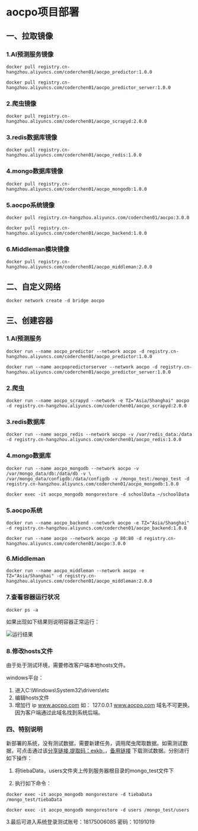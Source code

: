 # aocpo项目部署

## 一、拉取镜像

### 1.AI预测服务镜像

```shell
docker pull registry.cn-hangzhou.aliyuncs.com/coderchen01/aocpo_predictor:1.0.0
```

~~~shell
docker pull registry.cn-hangzhou.aliyuncs.com/coderchen01/aocpo_predictor_server:1.0.0
~~~

### 2.爬虫镜像
```shell
docker pull registry.cn-hangzhou.aliyuncs.com/coderchen01/aocpo_scrapyd:2.0.0
```
### 3.redis数据库镜像
```shell
docker pull registry.cn-hangzhou.aliyuncs.com/coderchen01/aocpo_redis:1.0.0
```
### 4.mongo数据库镜像
```shell
docker pull registry.cn-hangzhou.aliyuncs.com/coderchen01/aocpo_mongodb:1.0.0
```
### 5.aocpo系统镜像
```shell
docker pull registry.cn-hangzhou.aliyuncs.com/coderchen01/aocpo:3.0.0
```
```shell
docker pull registry.cn-hangzhou.aliyuncs.com/coderchen01/aocpo_backend:1.0.0
```
### 6.Middleman模块镜像
```shell
docker pull registry.cn-hangzhou.aliyuncs.com/coderchen01/aocpo_middleman:2.0.0
```
## 二、自定义网络
```shell
docker network create -d bridge aocpo
```
## 三、创建容器

### 1.AI预测服务

```shell
docker run --name aocpo_predictor --network aocpo -d registry.cn-hangzhou.aliyuncs.com/coderchen01/aocpo_predictor:1.0.0
```

```shell
docker run --name aocpopredictorserver --network aocpo -d registry.cn-hangzhou.aliyuncs.com/coderchen01/aocpo_predictor_server:1.0.0
```

### 2.爬虫

```shell
docker run --name aocpo_scrapyd --network -e TZ="Asia/Shanghai" aocpo -d registry.cn-hangzhou.aliyuncs.com/coderchen01/aocpo_scrapyd:2.0.0
```

### 3.redis数据库

```shell
docker run --name aocpo_redis --network aocpo -v /var/redis_data:/data -d registry.cn-hangzhou.aliyuncs.com/coderchen01/aocpo_redis:1.0.0
```

### 4.mongo数据库

```shell
docker run --name aocpo_mongodb --network aocpo -v /var/mongo_data/db:/data/db -v \
/var/mongo_data/configdb:/data/configdb -v /mongo_test:/mongo_test -d registry.cn-hangzhou.aliyuncs.com/coderchen01/aocpo_mongodb:1.0.0
```

```shell
docker exec -it aocpo_mongodb mongorestore -d schoolData ~/schoolData
```

### 5.aocpo系统

```shell
docker run --name aocpo_backend --network aocpo -e TZ="Asia/Shanghai" -d registry.cn-hangzhou.aliyuncs.com/coderchen01/aocpo_backend:1.0.0
```
```shell
docker run --name aocpo --network aocpo -p 80:80 -d registry.cn-hangzhou.aliyuncs.com/coderchen01/aocpo:3.0.0
```

### 6.Middleman

```shell
docker run --name aocpo_middleman --network aocpo -e TZ="Asia/Shanghai" -d registry.cn-hangzhou.aliyuncs.com/coderchen01/aocpo_middleman:2.0.0
```

### 7.查看容器运行状况

```shell
docker ps -a
```

如果出现如下结果则说明容器正常运行：

![运行结果](C:\Users\17322\AppData\Roaming\Typora\typora-user-images\1586183634066.png)

### 8.修改hosts文件

由于处于测试环境，需要修改客户端本地hosts文件。

windows平台：

1. 进入C:\Windows\System32\drivers\etc
2. 编辑hosts文件
3. 增加行 ip www.aocpo.com 如： 127.0.0.1 www.aocpo.com
域名不可更换。因为客户端通过此域名找到系统后端。


### 四、特别说明

新部署的系统，没有测试数据，需要新建任务，调用爬虫爬取数据。如需测试数据，可点击通过该[分享链接,提取码：exkb](https://pan.baidu.com/s/1FSe5In5k5U2Shn7NycUgOA )_，[备用链接](https://www.lanzous.com/ib29e5g) 下载测试数据。分别进行如下操作：

1. 将tiebaData，users文件夹上传到服务器根目录的mongo_test文件下

2. 执行如下命令：

```shell
docker exec -it aocpo_mongodb mongorestore -d tiebaData /mongo_test/tiebaData
```

```shell
docker exec -it aocpo_mongodb mongorestore -d users /mongo_test/users
```

  3.最后可进入系统登录测试账号：18175006085 密码：10191019

